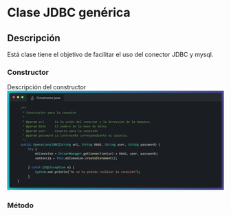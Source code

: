 ﻿# Clase JDBC genérica
## Descripción
Está clase tiene el objetivo de facilitar el uso del conector JDBC y mysql.

### Constructor
Descripción del constructor  
![java.png](https://github.com/FerDBlack/Clase-JDBC/blob/main/img/constructor.java.png)
### Método 

